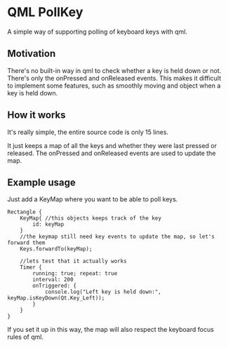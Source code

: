 # QML PollKey

A simple way of supporting polling of keyboard keys with qml.

## Motivation

There's no built-in way in qml to check whether a key is held down or not. There's only the onPressed and onReleased events. This makes it difficult to implement some features, such as smoothly moving and object when a key is held down.

## How it works

It's really simple, the entire source code is only 15 lines.

It just keeps a map of all the keys and whether they were last pressed or released. The onPressed and onReleased events are used to update the map.

## Example usage

Just add a KeyMap where you want to be able to poll keys.

    Rectangle {
        KeyMap{ //this objects keeps track of the key
            id: keyMap
        }
        //the keymap still need key events to update the map, so let's forward them
        Keys.forwardTo(keyMap);
        
        //lets test that it actually works
        Timer {
            running: true; repeat: true
            interval: 200
            onTriggered: {
                console.log("Left key is held down:", keyMap.isKeyDown(Qt.Key_Left));
            }
        }
    }

If you set it up in this way, the map will also respect the keyboard focus rules of qml.
